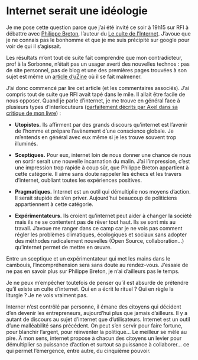 # Internet serait une idéologie

Je me pose cette question parce que j’ai été invité ce soir à 19h15 sur RFI à débattre avec [Philippe Breton](http://fr.wikipedia.org/wiki/Philippe_Breton), l’auteur du [Le culte de l’Internet](http://www.amazon.fr/culte-lInternet-menace-pour-social/dp/2707133027/sr=8-1/qid=1169483335/ref=sr_1_1/402-9327538-7560146?ie=UTF8&s=books). J’avoue que je ne connais pas le bonhomme et que je me suis précipité sur google pour voir de qui il s’agissait.

Les résultats m’ont tout de suite fait comprendre que mon contradicteur, prof à la Sorbonne, n’était pas un usager averti des nouvelles technos : pas de site personnel, pas de blog et une des premières pages trouvées à son sujet est même un [article d’uZine](http://www.uzine.net/article605.html) où il se fait malmener.

J’ai donc commencé par lire cet article (et les commentaires associés). J’ai compris tout de suite que RFI avait tapé dans le mile. Il allait être facile de nous opposer. Quand je parle d’internet, je me trouve en général face à plusieurs types d’interlocuteurs ([parfaitement décrits par Axel dans sa critique de mon livre](http://www.page2007.com/?p=2250)) :

- **Utopistes.** Ils affirment par des grands discours qu’internet est l’avenir de l’homme et prépare l’avènement d’une conscience globale. Je m’entends en général avec eux même si je les trouve souvent trop illuminés.

- **Sceptiques.** Pour eux, internet loin de nous donner une chance de nous en sortir serait une nouvelle incarnation du malin. J’ai l’impression, c’est une impression trop rapide à coup sûr, que Philippe Breton appartient à cette catégorie. Il aime sans doute rappeler les échecs et les travers d’internet, oubliant toutes les expériences positives.

- **Pragmatiques.** Internet est un outil qui démultiplie nos moyens d’action. Il serait stupide de s’en priver. Aujourd’hui beaucoup de politiciens appartiennent à cette catégorie.

- **Expérimentateurs.** Ils croient qu’internet peut aider à changer la société mais ils ne se contentent pas de rêver tout haut. Ils se sont mis au travail. J’avoue me ranger dans ce camp car je ne vois pas comment régler les problèmes climatiques, écologiques et sociaux sans adopter des méthodes radicalement nouvelles (Open Source, collaboration…) qu’internet permet de mettre en œuvre.

Entre un sceptique et un expérimentateur qui met les mains dans le cambouis, l’incompréhension sera sans doute au rendez-vous. J’essaie de ne pas en savoir plus sur Philippe Breton, je n’ai d’ailleurs pas le temps.

Je ne peux m’empêcher toutefois de penser qu’il est absurde de prétendre qu’il existe un culte d’internet. Qui en a écrit le rituel ? Qui en règle la liturgie ? Je ne vois vraiment pas.

Interner n’est contrôlé par personne, il émane des citoyens qui décident d’en devenir les entrepreneurs, aujourd’hui plus que jamais d’ailleurs. Il y a autant de discours au sujet d’internet que d’utilisateurs. Internet est un outil d’une malléabilité sans précédent. On peut s’en servir pour faire fortune, pour blanchir l’argent, pour réinventer la politique… Le meilleur se mêle au pire. À mon sens, internet propose à chacun des citoyens un levier pour démultiplier sa puissance d’action et surtout sa puissance à collaborer… ce qui permet l’émergence, entre autre, du cinquième pouvoir.